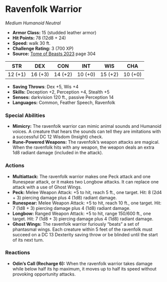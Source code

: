 # Ravenfolk Warrior

*Medium* *Humanoid* *Neutral*

- **Armor Class:** 15 (studded leather armor)
- **Hit Points:** 78 (12d8 + 24)
- **Speed:** walk 30 ft.
- **Challenge Rating:** 3 (700 XP)
- **Source:** [Tome of Beasts 2023](https://koboldpress.com/kpstore/product/tome-of-beasts-1-2023-edition/) page 304

| STR | DEX | CON | INT | WIS | CHA |
| --- | --- | --- | --- | --- | --- |
| 12 (+1) | 16 (+3) | 14 (+2) | 10 (+0) | 15 (+2) | 10 (+0) |

- **Saving Throws**: Dex +5, Wis +4
- **Skills:** Deception +2, Perception +4, Stealth +5
- **Senses:** darkvision 120 ft., passive Perception 14
- **Languages:** Common, Feather Speech, Ravenfolk
### Special Abilities
- **Mimicry:** The ravenfolk warrior can mimic animal sounds and Humanoid voices. A creature that hears the sounds can tell they are imitations with a successful DC 12 Wisdom (Insight) check.
- **Rune-Powered Weapons:** The ravenfolk’s weapon attacks are magical. When the ravenfolk hits with any weapon, the weapon deals an extra 1d8 radiant damage (included in the attack).
### Actions
- **Multiattack:** The ravenfolk warrior makes one Peck attack and one Runespear attack, or it makes two Longbow attacks. It can replace one attack with a use of Ghost Wings.
- **Peck:** Melee Weapon Attack: +5 to hit, reach 5 ft., one target. Hit: 8 (2d4 + 3) piercing damage plus 4 (1d8) radiant damage.
- **Runespear:** Melee Weapon Attack: +5 to hit, reach 10 ft., one target. Hit: 7 (1d8 + 3) piercing damage plus 4 (1d8) radiant damage.
- **Longbow:** Ranged Weapon Attack: +5 to hit, range 150/600 ft., one target. Hit: 7 (1d8 + 3) piercing damage plus 4 (1d8) radiant damage.
- **Ghost Wings:** The ravenfolk warrior furiously “beats” a set of phantasmal wings. Each creature within 5 feet of the ravenfolk must succeed on a DC 13 Dexterity saving throw or be blinded until the start of its next turn.
### Reactions
- **Odin’s Call (Recharge 6):** When the ravenfolk warrior takes damage while below half its hp maximum, it moves up to half its speed without provoking opportunity attacks.
